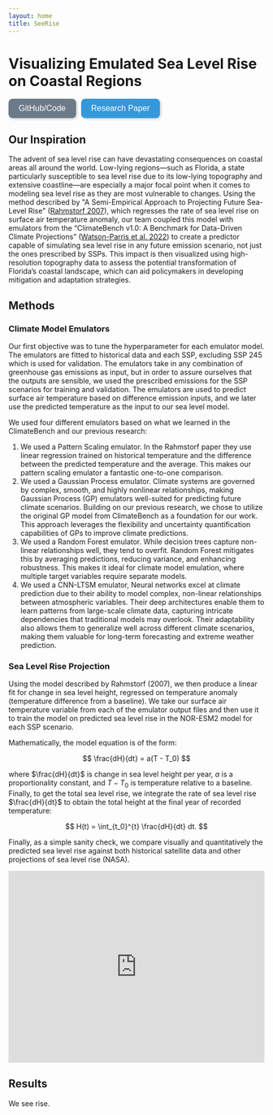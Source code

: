 ```yaml
---
layout: home
title: SeeRise
---
```


# Visualizing Emulated Sea Level Rise on Coastal Regions

<div style="display: flex; gap: 10px; align-items: center;">
    <a href="https://github.com/zoeludena/SeeRise" target="_blank">
        <button style="background-color: #6C7A89; color: white; border: none; padding: 10px 20px; 
                    border-radius: 8px; font-size: 16px; cursor: pointer; transition: 0.3s; 
                    box-shadow: 2px 2px 5px rgba(0, 0, 0, 0.2);"
                onmouseover="this.style.backgroundColor='#5A6978'; this.style.transform='scale(1.05)';" 
                onmouseout="this.style.backgroundColor='#6C7A89'; this.style.transform='scale(1)';"
                onmousedown="this.style.backgroundColor='#485563'; this.style.transform='scale(0.95)';"
                onmouseup="this.style.backgroundColor='#5A6978'; this.style.transform='scale(1.05)';">
            GitHub/Code
        </button>
    </a>

<a href="https://example.com" target="_blank">
    <button style="background-color: #3498db; color: white; border: none; padding: 10px 20px; 
                border-radius: 8px; font-size: 16px; cursor: pointer; transition: 0.3s; 
                box-shadow: 2px 2px 5px rgba(0, 0, 0, 0.2);"
            onmouseover="this.style.backgroundColor='#2980b9'; this.style.transform='scale(1.05)';" 
            onmouseout="this.style.backgroundColor='#3498db'; this.style.transform='scale(1)';"
            onmousedown="this.style.backgroundColor='#1f669a'; this.style.transform='scale(0.95)';"
            onmouseup="this.style.backgroundColor='#2980b9'; this.style.transform='scale(1.05)';">
        Research Paper
    </button>
</a>
</div>


## Our Inspiration

The advent of sea level rise can have devastating consequences on coastal areas all around the world.  Low-lying regions—such as Florida, a state particularly susceptible to sea level rise due to its low-lying topography and extensive coastline—are especially a major focal point when it comes to modeling sea level rise as they are most vulnerable to changes. Using the method described by "A Semi-Empirical Approach to Projecting Future Sea-Level Rise" ([Rahmstorf 2007](https://www.pik-potsdam.de/~stefan/Publications/Nature/rahmstorf_science_2007.pdf)), which regresses the rate of sea level rise on surface air temperature anomaly, our team coupled this model with emulators from the “ClimateBench v1.0: A Benchmark for Data-Driven Climate Projections” ([Watson-Parris et al. 2022](https://agupubs.onlinelibrary.wiley.com/doi/10.1029/2021MS002954)) to create a predictor capable of simulating sea level rise in any future emission scenario, not just the ones prescribed by SSPs. This impact is then visualized using high-resolution topography data to assess the potential transformation of Florida’s coastal landscape, which can aid policymakers in developing mitigation and adaptation strategies.

## Methods

### Climate Model Emulators

Our first objective was to tune the hyperparameter for each emulator model. The emulators are fitted to historical data and each SSP, excluding SSP 245 which is used for validation. The emulators take in any combination of greenhouse gas emissions as input, but in order to assure ourselves that the outputs are sensible, we used the prescribed emissions for the SSP scenarios for training and validation. The emulators are used to predict surface air temperature based on difference emission inputs, and we later use the predicted temperature as the input to our sea level model.

We used four different emulators based on what we learned in the ClimateBench and our previous research:

1. We used a Pattern Scaling emulator. In the Rahmstorf paper they use linear regression trained on historical temperature and the difference between the predicted temperature and the average. This makes our pattern scaling emulator a fantastic one-to-one comparison.
2. We used a Gaussian Process emulator. Climate systems are governed by complex, smooth, and highly nonlinear relationships, making Gaussian Process (GP) emulators well-suited for predicting future climate scenarios. Building on our previous research, we chose to utilize the original GP model from ClimateBench as a foundation for our work. This approach leverages the flexibility and uncertainty quantification capabilities of GPs to improve climate predictions.
3. We used a Random Forest emulator. While decision trees capture non-linear relationships well, they tend to overfit. Random Forest mitigates this by averaging predictions, reducing variance, and enhancing robustness. This makes it ideal for climate model emulation, where multiple target variables require separate models.
4. We used a CNN-LTSM emulator, Neural networks excel at climate prediction due to their ability to model complex, non-linear relationships between atmospheric variables. Their deep architectures enable them to learn patterns from large-scale climate data, capturing intricate dependencies that traditional models may overlook. Their adaptability also allows them to generalize well across different climate scenarios, making them valuable for long-term forecasting and extreme weather prediction.

### Sea Level Rise Projection

Using the model described by Rahmstorf (2007), we then produce a linear fit for change in sea level height, regressed on temperature anomaly (temperature difference from a baseline). We take our surface air temperature variable from each of the emulator output files and then use it to train the model on predicted sea level rise in the NOR-ESM2 model for each SSP scenario.

Mathematically, the model equation is of the form:

$$
\frac{dH}{dt} = a(T - T_0)
$$

where  $\frac{dH}{dt}$ is change in sea level height per year, $a$ is a proportionality constant, and $T - T_0$ is temperature relative to a baseline. Finally, to get the total sea level rise, we integrate the rate of sea level rise $\frac{dH}{dt}$ to obtain the total height at the final year of recorded temperature:

$$
H(t) = \int_{t_0}^{t} \frac{dH}{dt} dt.
$$

Finally, as a simple sanity check, we compare visually and quantitatively the predicted sea level rise against both historical satellite data and other projections of sea level rise (NASA).

<iframe src="https://zoeludena.github.io/SeeRiseWebsite/assets/figures/ssp245_projection.html" width="100%" style="aspect-ratio: 4 / 3; border: 0;"></iframe>

## Results

We see rise.

<script type="text/javascript" async 
  src="https://polyfill.io/v3/polyfill.min.js?features=es6"></script>
<script type="text/javascript" async 
  id="MathJax-script" 
  src="https://cdn.jsdelivr.net/npm/mathjax@3/es5/tex-mml-chtml.js">
</script>
<script>
  window.MathJax = {
    tex: {
      inlineMath: [['$', '$'], ['\\(', '\\)']],
      displayMath: [['$$', '$$'], ['\\[', '\\]']]
    },
    svg: {
      fontCache: 'global'
    }
  };
</script>

